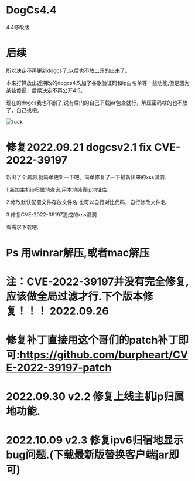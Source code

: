 # DogCs4.4
4.4修改版


# 后续

所以决定不再更新dogcs了,以后也不放二开的出来了。

本来打算放出近期改的dogcs4.5,加了谷歌验证码和ip白名单等一些功能,但是因为某些傻逼，后续决定不再公开4.5。

现在的dogcs我也不删了,说有后门的自己下载jar包查就行，解压密码啥的也不放了，自己找吧。

![fuck](https://github.com/TryHello/DogCs4.4/blob/main/fuck.png "fuck")

# 修复2022.09.21 dogcsv2.1  fix CVE-2022-39197

新出了个漏洞,就简单更新一下吧。简单修复了一下最新出来的xss漏洞.

1.新加主机ip归属地查询,用本地纯真ip地址库.

2.修改默认配置文件存放文件名.也可以自行对比代码，自行修改文件名.

3.修复CVE-2022-39197造成的xss漏洞

看需求下载吧.

# Ps 用winrar解压,或者mac解压

# 注：CVE-2022-39197并没有完全修复,应该做全局过滤才行.下个版本修复！！！ 2022.09.26
# 修复补丁直接用这个哥们的patch补丁即可:https://github.com/burpheart/CVE-2022-39197-patch

# 2022.09.30 v2.2 修复上线主机ip归属地功能.

# 2022.10.09 v2.3 修复ipv6归宿地显示bug问题.(下载最新版替换客户端jar即可)
